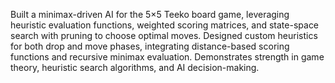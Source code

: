 Built a minimax-driven AI for the 5×5 Teeko board game, leveraging heuristic evaluation functions, weighted scoring matrices, and state-space search with pruning to choose optimal moves. Designed custom heuristics for both drop and move phases, integrating distance-based scoring functions and recursive minimax evaluation. Demonstrates strength in game theory, heuristic search algorithms, and AI decision-making.
